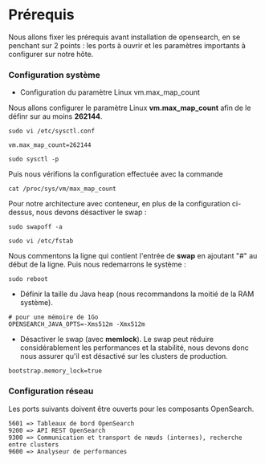 # Prérequis

Nous allons fixer les prérequis avant installation de opensearch, en se penchant sur 2 points : les ports à ouvrir et les paramètres importants à configurer sur notre hôte.

### Configuration système

- Configuration du paramètre Linux vm.max_map_count

Nous allons configurer le paramètre Linux **vm.max_map_count** afin de le définr sur au moins **262144**.

```
sudo vi /etc/sysctl.conf
```

```
vm.max_map_count=262144
```

```
sudo sysctl -p
```

Puis nous vérifions la configuration effectuée avec la commande 

```
cat /proc/sys/vm/max_map_count
```

Pour notre architecture avec conteneur, en plus de la configuration ci-dessus, nous devons désactiver le swap :

```
sudo swapoff -a
```

```
sudo vi /etc/fstab
```

Nous commentons la ligne qui contient l'entrée de **swap** en ajoutant "#" au début de la ligne. Puis nous redemarrons le système :

```
sudo reboot
```

- Définir la taille du Java heap (nous recommandons la moitié de la RAM système).

```
# pour une mémoire de 1Go
OPENSEARCH_JAVA_OPTS=-Xms512m -Xmx512m
```

- Désactiver le swap (avec **memlock**). Le swap peut réduire considérablement les performances et la stabilité, nous devons donc nous assurer qu'il est désactivé sur les clusters de production.

```
bootstrap.memory_lock=true
```

### Configuration réseau

Les ports suivants doivent être ouverts pour les composants OpenSearch.

```
5601 => Tableaux de bord OpenSearch
9200 => API REST OpenSearch
9300 => Communication et transport de nœuds (internes), recherche entre clusters
9600 => Analyseur de performances
```